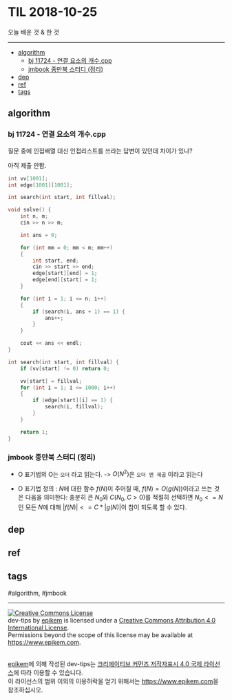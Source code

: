 # TIL 2018-10-25

오늘 배운 것 & 한 것

--------------------------


- [algorithm](#algorithm)
	- [bj 11724 - 연결 요소의 개수.cpp](#bj-11724---연결-요소의-개수cpp)
	- [jmbook 종만북 스터디 (정리)](#jmbook-종만북-스터디-정리)
- [dep](#dep)
- [ref](#ref)
- [tags](#tags)

## algorithm

### bj 11724 - 연결 요소의 개수.cpp

질문 중에 인접배열 대신 인접리스트를 쓰라는 답변이 있던데 차이가 있나?

아직 제출 안함.

```cpp
int vv[1001];
int edge[1001][1001];

int search(int start, int fillval);

void solve() {
	int n, m;
	cin >> n >> m;

	int ans = 0;

	for (int mm = 0; mm < m; mm++)
	{
		int start, end;
		cin >> start >> end;
		edge[start][end] = 1;
		edge[end][start] = 1;
	}

	for (int i = 1; i <= n; i++)
	{
		if (search(i, ans + 1) == 1) {
			ans++;
		}
	}

	cout << ans << endl;
}

int search(int start, int fillval) {
	if (vv[start] != 0) return 0;

	vv[start] = fillval;
	for (int i = 1; i <= 1000; i++)
	{
		if (edge[start][i] == 1) {
			search(i, fillval);
		}
	}

	return 1;
}
```

### jmbook 종만북 스터디 (정리)

- O 표기법의 O는 `오더` 라고 읽는다.
-> $O(N^2)$은 `오더 엔 제곱` 이라고 읽는다

- O 표기법 정의 : $N$에 대한 함수 $f(N)$이 주어질 때, $f(N) = O(g(N))$이라고 쓰는 것은 다음을 의미한다:
충분히 큰 $N_0$와 $C(N_0, C>0)$를 적절히 선택하면 $N_0<=N$ 인 모든 $N$에 대해 $|f(N)|<= C*|g(N)|$이 참이 되도록 할 수 있다.

## dep

## ref

## tags
  #algorithm, #jmbook



--------------------------


<!-- license start -->

<a rel="license" href="http://creativecommons.org/licenses/by/4.0/"><img alt="Creative Commons License" style="border-width:0" src="https://i.creativecommons.org/l/by/4.0/88x31.png" /></a>
<br /><span xmlns:dct="http://purl.org/dc/terms/" property="dct:title">dev-tips</span> by <a xmlns:cc="http://creativecommons.org/ns#" href="https://www.github.com/epikem/dev-tips" property="cc:attributionName" rel="cc:attributionURL">epikem</a> is licensed under a <a rel="license" href="http://creativecommons.org/licenses/by/4.0/">Creative Commons Attribution 4.0 International License</a>.<br />Permissions beyond the scope of this license may be available at <a xmlns:cc="http://creativecommons.org/ns#" href="https://www.epikem.com" rel="cc:morePermissions">https://www.epikem.com</a>.

<br /><a xmlns:cc="http://creativecommons.org/ns#" href="https://www.github.com/epikem/dev-tips" property="cc:attributionName" rel="cc:attributionURL">epikem</a>에 의해 작성된 <span xmlns:dct="http://purl.org/dc/terms/" property="dct:title">dev-tips</span>는 <a rel="license" href="http://creativecommons.org/licenses/by/4.0/">크리에이티브 커먼즈 저작자표시 4.0 국제 라이선스</a>에 따라 이용할 수 있습니다.<br />이 라이선스의 범위 이외의 이용허락을 얻기 위해서는 <a xmlns:cc="http://creativecommons.org/ns#" href="https://www.epikem.com" rel="cc:morePermissions">https://www.epikem.com</a>을 참조하십시오.

<!-- license end -->
